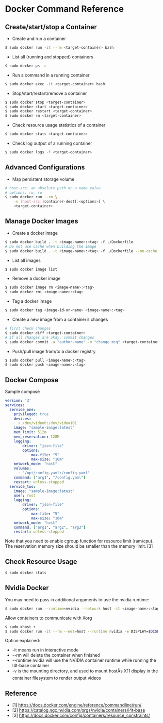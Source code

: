 # Docker Command Reference

## Create/start/stop a Container

* Create and run a container

```bash
$ sudo docker run -it --rm <target-container> bash
```

* List all (running and stopped) containers

```bash
$ sudo docker ps -a
```

* Run a command in a running container

```bash
$ sudo docker exec -it <target-container> bash
```

* Stop/start/restart/remove a container

```bash
$ sudo docker stop <target-container>
$ sudo docker start <target-container>
$ sudo docker restart <target-container>
$ sudo docker rm <target-container>
```

* Check resource usage statistics of a container

```bash
$ sudo docker stats <target-container>
```

* Check log output of a running container

```bash
$ sudo docker logs -f <target-container>
```

## Advanced Configurations

* Map persistent storage volume

```bash
# host-src: an absolute path or a name value
# options: rw, ro
$ sudo docker run --rm \
    -v [host-src:]container-dest[:<options>] \
    <target-container>
```

## Manage Docker Images

* Create a docker image

```bash
$ sudo docker build . -t <image-name>:<tag> -f ./Dockerfile
# Do not use cache when building the image
$ sudo docker build . -t <image-name>:<tag> -f ./Dockerfile --no-cache
```

* List all images

```bash
$ sudo docker image list
```

* Remove a docker image

```bash
$ sudo docker image rm <image-name>:<tag>
$ sudo docker rmi <image-name>:<tag>
```

* Tag a docker image

```bash
$ sudo docker tag <image-id-or-name> <image-name>:<tag>
```

* Create a new image from a container’s changes

```bash
# first check changes
$ sudo docker diff <target-container>
# if all changes are okay, commit changes
$ sudo docker commit -a "author-name" -m "change msg" <target-container> <image-name>:<tag>
```

* Push/pull image from/to a docker registry

```bash
$ sudo docker pull <image-name>:<tag>
$ sudo docker push <image-name>:<tag>
```

## Docker Compose

Sample compose

```yml
version: '3'
services:
  service_one:
    privileged: true
    devices: 
      - /dev/video0:/dev/video101
    image: "sample-image:latest"
    mem_limit: 512m
    mem_reservation: 128M
    logging:
        driver: "json-file"
        options:
            max-file: "5"
            max-size: "10m"
    network_mode: "host"
    volumes:
      - "/opt/config.yaml:/config.yaml"
    command: ["arg1", "/config.yaml"]
    restart: unless-stopped
  service_two:
    image: "sample-image:latest"
    user: root
    logging:
        driver: "json-file"
        options:
            max-file: "5"
            max-size: "10m"
    network_mode: "host"
    command: ["arg1", "arg2", "arg3"]
    restart: unless-stopped
```

Note that you need to enable cgroup function for resource limit (ram/cpu). The reservation memory size should be smaller than the memory limit. [3]

## Check Resource Usage

```bash
$ sudo docker stats
```

## Nvidia Docker

You may need to pass in additional arguments to use the nvidia runtime:

```bash
$ sudo docker run --runtime=nvidia --network host -it <image-name>:<tag>
```

Allow containers to communicate with Xorg

```bash
$ sudo xhost +
$ sudo docker run -it --rm --net=host --runtime nvidia -e DISPLAY=$DISPLAY -v /tmp/.X11-unix/:/tmp/.X11-unix nvcr.io/nvidia/l4t-base:r34.1
```

Option explained:

* -it means run in interactive mode
* --rm will delete the container when finished
* --runtime nvidia will use the NVIDIA container runtime while running the l4t-base container
* -v is the mounting directory, and used to mount hostÂs X11 display in the container filesystem to render output videos


## Reference

* [1] https://docs.docker.com/engine/reference/commandline/run/
* [2] https://catalog.ngc.nvidia.com/orgs/nvidia/containers/l4t-base
* [3] https://docs.docker.com/config/containers/resource_constraints/